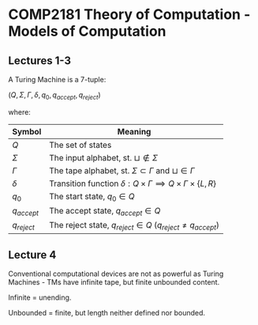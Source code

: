 # COMP2181 Theory of Computation - Models of Computation

## Lectures 1-3

A Turing Machine is a 7-tuple:

$(Q, \Sigma, \Gamma, \delta, q_0, q_{accept}, q_{reject})$

where:

Symbol       | Meaning
--           | --
$Q$          | The set of states
$\Sigma$     | The input alphabet, st. $\sqcup \notin \Sigma$
$\Gamma$     | The tape alphabet, st. $\Sigma \subset \Gamma$ and $\sqcup \in \Gamma$
$\delta$     | Transition function $\delta : Q \times \Gamma \implies Q \times \Gamma \times \{L,R\}$
$q_0$        | The start state, $q_0 \in Q$
$q_{accept}$ | The accept state, $q_{accept} \in Q$
$q_{reject}$ | The reject state, $q_{reject} \in Q$ ($q_{reject} \neq q_{accept}$)

## Lecture 4

Conventional computational devices are not as powerful as Turing Machines - TMs have infinite tape, but finite unbounded content.

Infinite = unending.

Unbounded = finite, but length neither defined nor bounded.


